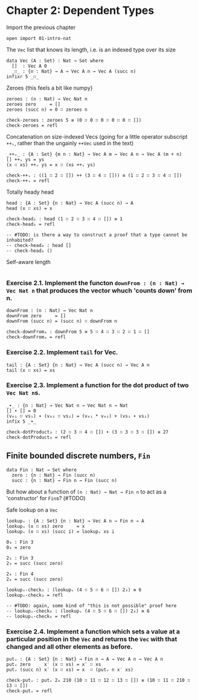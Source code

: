 # Chapter 2: Dependent Types

Import the previous chapter
```
open import 01-intro-nat
```

The `Vec` list that knows its length, i.e. is an indexed type over its size
```
data Vec (A : Set) : Nat → Set where
  []  : Vec A 0
  _∷_ : {n : Nat} → A → Vec A n → Vec A (succ n)
infixr 5 _∷_
```

Zeroes {this feels a bit like numpy}
```
zeroes : (n : Nat) → Vec Nat n
zeroes zero     = []
zeroes (succ n) = 0 ∷ zeroes n

check-zeroes : zeroes 5 ≡ (0 ∷ 0 ∷ 0 ∷ 0 ∷ 0 ∷ [])
check-zeroes = refl
```

Concatenation on size-indexed Vecs (going for a little operator subscript `++ᵥ`, rather than the ungainly `++Vec` used in the text)
```
_++ᵥ_ : {A : Set} {m n : Nat} → Vec A m → Vec A n → Vec A (m + n)
[] ++ᵥ ys = ys
(x ∷ xs) ++ᵥ ys = x ∷ (xs ++ᵥ ys)

check-++ᵥ : ((1 ∷ 2 ∷ []) ++ (3 ∷ 4 ∷ [])) ≡ (1 ∷ 2 ∷ 3 ∷ 4 ∷ [])
check-++ᵥ = refl
```

Totally heady head
```
head : {A : Set} {n : Nat} → Vec A (succ n) → A
head (x ∷ xs) = x

check-head₂ : head (1 ∷ 2 ∷ 3 ∷ 4 ∷ []) ≡ 1
check-head₂ = refl

-- #TODO: is there a way to construct a proof that a type cannot be inhabited?
-- check-head₀ : head []
-- check-head₀ ()
```

Self-aware length
```

```

### Exercise 2.1. Implement the functon `downFrom : (n : Nat) → Vec Nat n` that produces the vector whuch 'counts down' from n.
```
downFrom : (n : Nat) → Vec Nat n
downFrom zero     = []
downFrom (succ n) = (succ n) ∷ downFrom n

check-downFromₐ : downFrom 5 ≡ 5 ∷ 4 ∷ 3 ∷ 2 ∷ 1 ∷ []
check-downFromₐ = refl
```

### Exercise 2.2. Implement `tail` for Vec.
```
tail : {A : Set} {n : Nat} → Vec A (succ n) → Vec A n
tail (x ∷ xs) = xs
```

### Exercise 2.3. Implement a function for the dot product of two `Vec Nat n`s.
```
_∙_ : {n : Nat} → Vec Nat n → Vec Nat n → Nat
[] ∙ [] = 0
(v₀₁ ∷ vs₁) ∙ (v₀₂ ∷ vs₂) = (v₀₁ * v₀₂) + (vs₁ ∙ vs₂)
infix 5 _∙_

check-dotProduct₃ : (2 ∷ 3 ∷ 4 ∷ []) ∙ (3 ∷ 3 ∷ 3 ∷ []) ≡ 27
check-dotProduct₃ = refl

```


## Finite bounded discrete numbers, `Fin`
```
data Fin : Nat → Set where
  zero : {n : Nat} → Fin (succ n)
  succ : {n : Nat} → Fin n → Fin (succ n)
```
But how about a function of `(n : Nat) → Nat → Fin n` to act as a 'constructor' for `Fin`s? (#TODO)

Safe lookup on a `Vec`
```
lookupᵥ : {A : Set} {n : Nat} → Vec A n → Fin n → A
lookupᵥ (x ∷ xs) zero     = x
lookupᵥ (x ∷ xs) (succ i) = lookupᵥ xs i

0₃ : Fin 3
0₃ = zero

2₃ : Fin 3
2₃ = succ (succ zero)

2₄ : Fin 4
2₄ = succ (succ zero)

lookupᵥ-check₃ : (lookupᵥ (4 ∷ 5 ∷ 6 ∷ []) 2₃) ≡ 6
lookupᵥ-check₃ = refl

-- #TODO: again, some kind of "this is not possible" proof here
-- lookupᵥ-check₄ : (lookupᵥ (4 ∷ 5 ∷ 6 ∷ []) 2₄) ≡ 6
-- lookupᵥ-check₄ = refl

```

### Exercise 2.4. Implement a function which sets a value at a particular position in the `Vec` and returns the `Vec` with that changed and all other elements as before.
```
putᵥ : {A : Set} {n : Nat} → Fin n → A → Vec A n → Vec A n
putᵥ zero     x′ (x ∷ xs) = x′ ∷ xs
putᵥ (succ n) x′ (x ∷ xs) = x  ∷ (putᵥ n x′ xs)

check-putᵥ : putᵥ 2₄ 210 (10 ∷ 11 ∷ 12 ∷ 13 ∷ []) ≡ (10 ∷ 11 ∷ 210 ∷ 13 ∷ [])
check-putᵥ = refl
```
